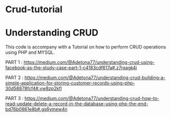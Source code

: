 # Crud-tutorial

<h1> Understanding CRUD </h1> 

This  code is accompany with a Tutorial on how to perform CRUD operations using PHP and MYSQL. 

PART 1 : https://medium.com/@Adetona77/understanding-crud-using-facebook-as-the-study-case-part-1-c4183cdf617a#.z7rqagk4i

PART 2 : https://medium.com/@Adetona77/understanding-crud-building-a-simple-application-for-storing-customer-records-using-php-30d58878fcf4#.vw8zp2kfl

PART 3 : https://medium.com/@Adetona77/understanding-crud-how-to-read-update-delete-a-record-in-the-database-using-php-the-end-bd76b0861e8b#.gs6ymew4n
